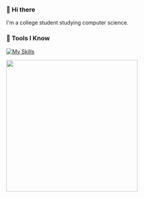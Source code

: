 ### 👋 Hi there 
I'm a college student studying computer science.

### 🚀 Tools I Know
[![My Skills](https://skillicons.dev/icons?i=html,css,js,react,tailwind,nodejs,express,mongodb,java,git)](https://skillicons.dev)

<img src="https://github.com/philipkondrenko/philipkondrenko/blob/main/3Eqa.gif?raw=true" width="350">
